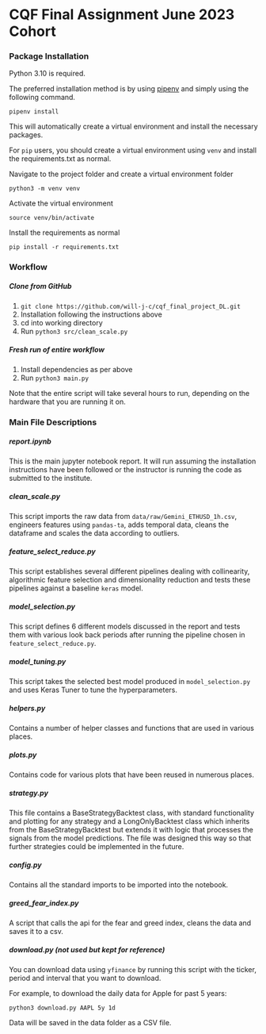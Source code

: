 # CQF Final Assignment June 2023 Cohort

### Package Installation

Python 3.10 is required.

The preferred installation method is by using [pipenv](https://pipenv.pypa.io/en/latest/) and simply using the following command.

`pipenv install`

This will automatically create a virtual environment and install the necessary packages.

For `pip` users, you should create a virtual environment using `venv` and install the requirements.txt as normal.

Navigate to the project folder and create a virtual environment folder

`python3 -m venv venv`

Activate the virtual environment

`source venv/bin/activate`

Install the requirements as normal

`pip install -r requirements.txt`

### Workflow

##### Clone from GitHub

1. `git clone https://github.com/will-j-c/cqf_final_project_DL.git`
2. Installation following the instructions above
3. cd into working directory
4. Run `python3 src/clean_scale.py`

##### Fresh run of entire workflow

1. Install dependencies as per above
2. Run `python3 main.py`

Note that the entire script will take several hours to run, depending on the hardware that you are running it on.

### Main File Descriptions

##### report.ipynb

This is the main jupyter notebook report. It will run assuming the installation instructions have been followed or the instructor is running the code as submitted to the institute.

##### clean_scale.py

This script imports the raw data from `data/raw/Gemini_ETHUSD_1h.csv`, engineers features using `pandas-ta`, adds temporal data, cleans the dataframe and scales the data according to outliers.

##### feature_select_reduce.py

This script establishes several different pipelines dealing with collinearity, algorithmic feature selection and dimensionality reduction and tests these pipelines against a baseline `keras` model.

##### model_selection.py

This script defines 6 different models discussed in the report and tests them with various look back periods after running the pipeline chosen in `feature_select_reduce.py`.

##### model_tuning.py

This script takes the selected best model produced in `model_selection.py` and uses Keras Tuner to tune the hyperparameters. 

##### helpers.py

Contains a number of helper classes and functions that are used in various places.

##### plots.py

Contains code for various plots that have been reused in numerous places.

##### strategy.py

This file contains a BaseStrategyBacktest class, with standard functionality and plotting for any strategy and a LongOnlyBacktest class which inherits from the BaseStrategyBacktest but extends it with logic that processes the signals from the model predictions. The file was designed this way so that further strategies could be implemented in the future.

##### config.py

Contains all the standard imports to be imported into the notebook.

##### greed_fear_index.py

A script that calls the api for the fear and greed index, cleans the data and saves it to a csv.

##### download.py (not used but kept for reference)

You can download data using `yfinance` by running this script with the ticker, period and interval that you want to download.

For example, to download the daily data for Apple for past 5 years:

`python3 download.py AAPL 5y 1d`

Data will be saved in the data folder as a CSV file.